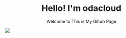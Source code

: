 <h1 align="center">Hello! I'm odacloud</h1>
<p align="center">Welcome to This is My Gihub Page</p>


<p>
  <a href="https://www.instagram.com/onda_0809/" target="_blank"><img src="https://img.shields.io/badge/instagram-E4405F?style=for-the-badge&logo=instagram&logoColor=white"></a>
</p>
